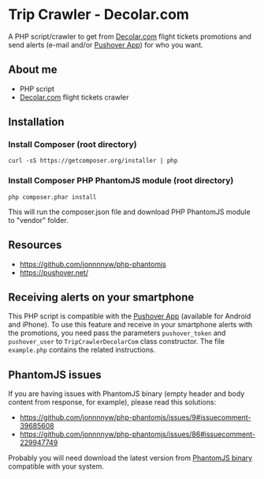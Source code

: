 # Trip Crawler - Decolar.com
A PHP script/crawler to get from [Decolar.com](http://www.decolar.com/) flight tickets promotions and send alerts (e-mail and/or [Pushover App](https://pushover.net/)) for who you want.

## About me
* PHP script
* [Decolar.com](http://www.decolar.com/) flight tickets crawler

## Installation

### Install Composer (root directory)
`curl -sS https://getcomposer.org/installer | php`

### Install Composer PHP PhantomJS module (root directory)
`php composer.phar install`

This will run the composer.json file and download PHP PhantomJS module to "vendor" folder.

## Resources
* https://github.com/jonnnnyw/php-phantomjs
* https://pushover.net/

## Receiving alerts on your smartphone
This PHP script is compatible with the [Pushover App](https://pushover.net/) (available for Android and iPhone). To use this feature and receive in your smartphone alerts with the promotions, you need pass the parameters `pushover_token` and `pushover_user` to `TripCrawlerDecolarCom` class constructor. The file `example.php` contains the related instructions.

## PhantomJS issues
If you are having issues with PhantomJS binary (empty header and body content from response, for example), please read this solutions:
* https://github.com/jonnnnyw/php-phantomjs/issues/9#issuecomment-39685608
* https://github.com/jonnnnyw/php-phantomjs/issues/86#issuecomment-229947749

Probably you will need download the latest version from [PhantomJS binary](http://phantomjs.org/download.html) compatible with your system.

